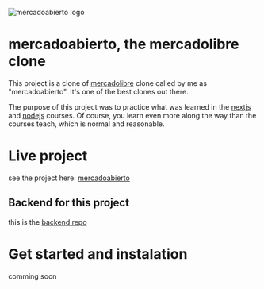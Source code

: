 ![mercadoabierto logo](https://i.ibb.co/z4yKrhw/full-logo.png)
# mercadoabierto, the mercadolibre clone
This project is a clone of [mercadolibre](https://www.mercadolibre.com/) clone called by me as "mercadoabierto". It's one of the best clones out there.

The purpose of this project was to practice what was learned in the [nextjs](https://platzi.com/cursos/next/) and [nodejs](https://platzi.com/cursos/practico-node/) courses. Of course, you learn even more along the way than the courses teach, which is normal and reasonable.

# Live project
see the project here: [mercadoabierto](https://mercadoabierto.vercel.app/)

## Backend for this project
this is the [backend repo](https://github.com/carlosEdua/mercadoabierto-backend)

# Get started and instalation
comming soon
